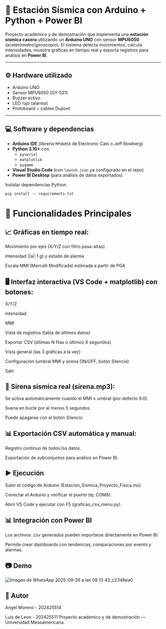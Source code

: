 # 🌋 Estación Sísmica con Arduino + Python + Power BI

Proyecto académico y de demostración que implementa una **estación sísmica casera** utilizando un **Arduino UNO** con sensor **MPU6050** (acelerómetro/giroscopio). El sistema detecta movimientos, calcula intensidades, muestra gráficas en tiempo real y exporta registros para análisis en **Power BI**.

---

## ⚙️ Hardware utilizado
- Arduino UNO  
- Sensor MPU6050 (GY-521)  
- Buzzer activo  
- LED rojo (alarma)  
- Protoboard + cables Dupont  

---

## 💻 Software y dependencias
- **Arduino IDE** (librería `MPU6050` de Electronic Cats o Jeff Rowberg)  
- **Python 3.10+** con:  
  - `pyserial`  
  - `matplotlib`  
  - `pygame`  
- **Visual Studio Code** (con `launch.json` ya configurado en el repo)  
- **Power BI Desktop** (para análisis de datos exportados)

Instalar dependencias Python:
```bash
pip install -r requirements.txt
```

# 🚀 Funcionalidades Principales

## 📈 Gráficas en tiempo real:


Movimiento por ejes (X/Y/Z con filtro pasa-altas)

Intensidad (|a|-1 g) y estado de alarma

Escala MMI (Mercalli Modificada) estimada a partir de PGA

## 🖥️ Interfaz interactiva (VS Code + matplotlib) con botones:

X/Y/Z

Intensidad

MMI

Vista de registros (tabla de últimos datos)

Exportar CSV (últimas N filas o últimos X segundos)

Vista general (las 3 gráficas a la vez)

Configuración (umbral MMI y sirena ON/OFF, botón Silencio)

Salir

## 🔔 Sirena sísmica real (sirena.mp3):

Se activa automáticamente cuando el MMI ≥ umbral (por defecto 9.0).

Suena en bucle por al menos 5 segundos.

Puede apagarse con el botón Silencio.

## 📊 Exportación CSV automática y manual:

Registro continuo de todos los datos.

Exportación de subconjuntos para análisis en Power BI.

## ▶️ Ejecución

Subir el código de Arduino (Estacion_Sismica_Proyecto_Fisica.ino).

Conectar el Arduino y verificar el puerto (ej: COM6).

Abrir VS Code y ejecutar con F5 (graficas_csv_menu.py).

## 📊 Integración con Power BI

Los archivos .csv generados pueden importarse directamente en Power BI.

Permite crear dashboards con tendencias, comparaciones por evento y alarmas.

## 📷 Demo

![Imagen de WhatsApp 2025-09-26 a las 08 13 43_c2348ea0](https://github.com/user-attachments/assets/f83d815c-19f8-4b97-805e-6fd5e9f874b2)


## 👤 Autor

Angel Moreno - 202425514

Luis de Leon - 202425511
Proyecto académico y de demostración — Universidad Mesoamericana.
